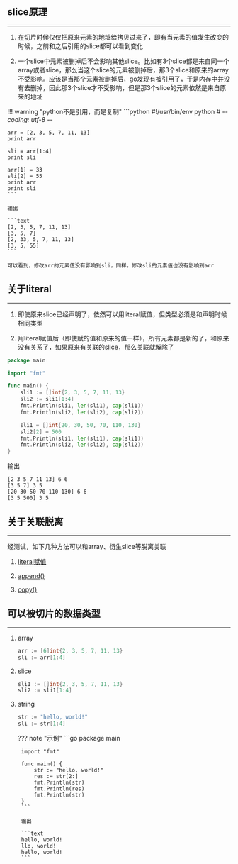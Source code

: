## **slice原理**

---

1. 在切片时候仅仅把原来元素的地址给拷贝过来了，即有当元素的值发生改变的时候，之前和之后引用的slice都可以看到变化

2. 一个slice中元素被删掉后不会影响其他slice。比如有3个slice都是来自同一个array或者slice，那么当这个slice的元素被删掉后，那3个slice和原来的array不受影响。应该是当那个元素被删掉后，go发现有被引用了，于是内存中并没有去删掉，因此那3个slice才不受影响，但是那3个slice的元素依然是来自原来的地址

!!! warning "python不是引用，而是复制"
	```python
	#!/usr/bin/env python
	# -*- coding: utf-8 -*-

	arr = [2, 3, 5, 7, 11, 13]
	print arr

	sli = arr[1:4]
	print sli

	arr[1] = 33
	sli[2] = 55
	print arr
	print sli
	```

	输出

	```text
	[2, 3, 5, 7, 11, 13]
	[3, 5, 7]
	[2, 33, 5, 7, 11, 13]
	[3, 5, 55]
	```

	可以看到，修改arr的元素值没有影响到sli，同样，修改sli的元素值也没有影响到arr

## **关于literal**

---

1. 即使原来slice已经声明了，依然可以用literal赋值，但类型必须是和声明时候相同类型

2. 用literal赋值后（即使赋的值和原来的值一样），所有元素都是新的了，和原来没有关系了，如果原来有关联的slice，那么关联就解除了

```go
package main

import "fmt"

func main() {
	sli1 := []int{2, 3, 5, 7, 11, 13}
	sli2 := sli1[1:4]
	fmt.Println(sli1, len(sli1), cap(sli1))
	fmt.Println(sli2, len(sli2), cap(sli2))

	sli1 = []int{20, 30, 50, 70, 110, 130}
	sli2[2] = 500
	fmt.Println(sli1, len(sli1), cap(sli1))
	fmt.Println(sli2, len(sli2), cap(sli2))
}
```

输出

```text
[2 3 5 7 11 13] 6 6
[3 5 7] 3 5
[20 30 50 70 110 130] 6 6
[3 5 500] 3 5
```

## **关于关联脱离**

---

经测试，如下几种方法可以和array、衍生slice等脱离关联

1. [literal赋值](/datatype/arr_sli_key/#literal)

2. [append()](/datatype/arr_sli_append/)

3. [copy()](/datatype/arr_sli_copy/#copy)

## **可以被切片的数据类型**

---

1. array

	```go
	arr := [6]int{2, 3, 5, 7, 11, 13}
	sli := arr[1:4]
	```

2. slice

	```go
	sli1 := []int{2, 3, 5, 7, 11, 13}
	sli2 := sli1[1:4]
	```

3. string

	```go
	str := "hello, world!"
	sli := str[1:4]
	```

	??? note "示例"
		```go
		package main

		import "fmt"

		func main() {
		    str := "hello, world!"
		    res := str[2:]
		    fmt.Println(str)
		    fmt.Println(res)
		    fmt.Println(str)
		}
		```

		输出

		```text
		hello, world!
		llo, world!
		hello, world!
		```
